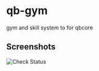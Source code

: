 # qb-gym
 gym and skill system to for qbcore

## Screenshots
![Check Status](https://imgur.com/mWb93QG.png)